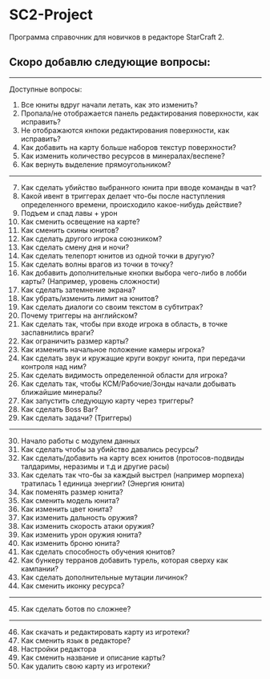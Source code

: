 # SC2-Project
Программа справочник для новичков в редакторе StarCraft 2.

Скоро добавлю следующие вопросы:
-
------------------------------------------------------------------
Доступные вопросы:
1) Все юниты вдруг начали летать, как это изменить?
2) Пропала/не отображается панель редактирования поверхности, как исправить?
3) Не отображаются кнпоки редактирования поверхности, как исправить?
4) Как добавить на карту больше наборов текстур поверхности?
5) Как изменить количество ресурсов в минералах/веспене?
6) Как вернуть выделение прямоугольником?
------------------------------------------------------------------
7) Как сделать убийство выбранного юнита при вводе команды в чат?
8) Какой ивент в триггерах делает что-бы после наступления определенного времени, происходило какое-нибудь действие?
9) Подъем и спад лавы + урон
10) Как сменить освещение на карте?
11) Как сменить скины юнитов?
12) Как сделать другого игрока союзником?
13) Как сделать смену дня и ночи?
14) Как сделать телепорт юнитов из одной точки в другую?
15) Как сделать волны врагов из точки в точку?
16) Как добавить дополнительные кнопки выбора чего-либо в лобби карты? (Например, уровень сложности)
17) Как сделать затемнение экрана?
18) Как убрать/изменить лимит на юнитов?
19) Как сделать диалоги со своим текстом в субтитрах?
20) Почему триггеры на английском?
21) Как сделать так, чтобы при входе игрока в область, в точке заспавнились враги?
22) Как ограничить размер карты?
23) Как изменить начальное положение камеры игрока?
24) Как сделать звук и кружащие круги вокруг юнита, при передачи контроля над ним?
25) Как сделать видимость определенной области для игрока?
26) Как сделать так, чтобы КСМ/Рабочие/Зонды начали добывать ближайшие минералы?
27) Как запустить следующую карту через триггеры?
28) Как сделать Boss Bar?
29) Как сделать задачи? (Триггеры)
------------------------------------------------------------------
30) Начало работы с модулем данных
31) Как сделать чтобы за убийство давались ресурсы?
32) Как сделать/добавить на карту всех юнитов (протосов-подвиды талдаримы, неразимы и т.д и другие расы)
33) Как сделать так что-бы за каждый выстрел (например морпеха) тратилась 1 единица энергии? (Энергия юнита)
34) Как поменять размер юнита?
35) Как сменить модель юнита?
36) Как изменить цвет юнита?
37) Как изменить дальность оружия?
38) Как изменить скорость атаки оружия?
39) Как изменить урон оружия юнита?
40) Как изменить броню юнита?
41) Как сделать способность обучения юнитов?
42) Как бункеру терранов добавить турель, которая сверху как кампании?
43) Как сделать дополнительные мутации личинок?
44) Как сменить иконку ресурса?
------------------------------------------------------------------
45) Как сделать ботов по сложнее?
------------------------------------------------------------------
46) Как скачать и редактировать карту из игротеки?
47) Как сменить язык в редакторе?
48) Настройки редактора
49) Как сменить название и описание карты?
50) Как удалить свою карту из игротеки?
